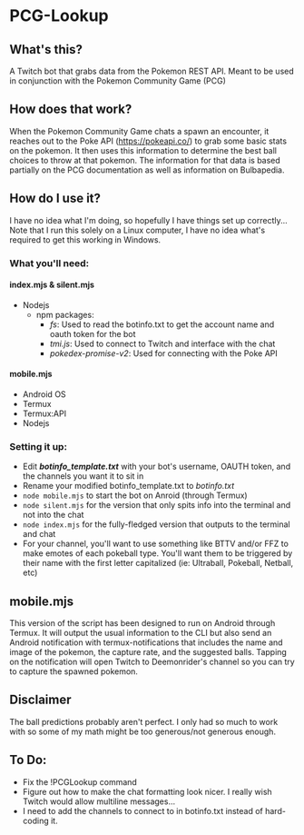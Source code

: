 # PCG-Lookup

## What's this?
A Twitch bot that grabs data from the Pokemon REST API.  Meant to be used in conjunction with the Pokemon Community Game (PCG)

## How does that work?
When the Pokemon Community Game chats a spawn an encounter, it reaches out to the Poke API (https://pokeapi.co/) to grab some basic stats on the pokemon.  It then uses this information to determine the best ball choices to throw at that pokemon.  The information for that data is based partially on the PCG documentation as well as information on Bulbapedia.

## How do I use it?
I have no idea what I'm doing, so hopefully I have things set up correctly...  Note that I run this solely on a Linux computer, I have no idea what's required to get this working in Windows.

### What you'll need:

#### index.mjs & silent.mjs
- Nodejs
  - npm packages:
      - *fs*: Used to read the botinfo.txt to get the account name and oauth token for the bot
      - *tmi.js*: Used to connect to Twitch and interface with the chat
      - *pokedex-promise-v2*: Used for connecting with the Poke API

#### mobile.mjs
- Android OS
- Termux
- Termux:API
- Nodejs

   
### Setting it up:
- Edit ***botinfo_template.txt*** with your bot's username, OAUTH token, and the channels you want it to sit in
- Rename your modified botinfo_template.txt to *botinfo.txt*
- `node mobile.mjs` to start the bot on Anroid (through Termux)
- `node silent.mjs` for the version that only spits info into the terminal and not into the chat
- `node index.mjs`  for the fully-fledged version that outputs to the terminal and chat
- For your channel, you'll want to use something like BTTV and/or FFZ to make emotes of each pokeball type.  You'll want them to be triggered by their name with the first letter capitalized (ie: Ultraball, Pokeball, Netball, etc)

## mobile.mjs
This version of the script has been designed to run on Android through Termux.  It will output the usual information to the CLI but also send an Android notification with termux-notifications that includes the name and image of the pokemon, the capture rate, and the suggested balls.  Tapping on the notification will open Twitch to Deemonrider's channel so you can try to capture the spawned pokemon.


## Disclaimer
The ball predictions probably aren't perfect.  I only had so much to work with so some of my math might be too generous/not generous enough.

## To Do:
- Fix the !PCGLookup command
- Figure out how to make the chat formatting look nicer.  I really wish Twitch would allow multiline messages...
- I need to add the channels to connect to in botinfo.txt instead of hard-coding it.
